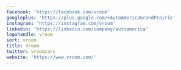 ```yaml
---
facebook: 'https://facebook.com/vroom'
googleplus: 'https://plus.google.com/+AutoAmericaGrandPrairie'
instagram: 'https://instagram.com/vroom'
linkedin: 'https://linkedin.com/company/autoamerica'
logohandle: vroom
sort: vroom
title: Vroom
twitter: vroomcars
website: 'https://www.vroom.com/'
---
```

